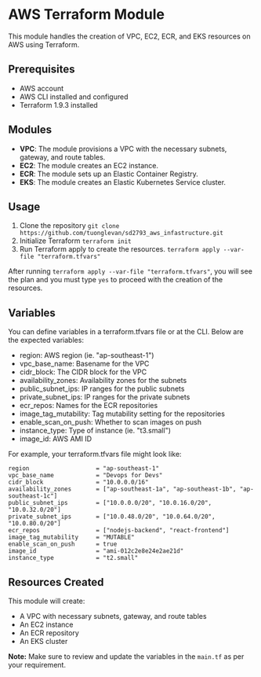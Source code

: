 # AWS Terraform Module

This module handles the creation of VPC, EC2, ECR, and EKS resources on AWS using Terraform.

## Prerequisites

- AWS account
- AWS CLI installed and configured
- Terraform 1.9.3 installed

## Modules

- **VPC**: The module provisions a VPC with the necessary subnets, gateway, and route tables.
- **EC2**: The module creates an EC2 instance.
- **ECR**: The module sets up an Elastic Container Registry.
- **EKS**: The module creates an Elastic Kubernetes Service cluster.

## Usage

1. Clone the repository ```git clone https://github.com/tuonglevan/sd2793_aws_infastructure.git```
2. Initialize Terraform
   ```terraform init```
3. Run Terraform apply to create the resources.
   ```terraform apply --var-file "terraform.tfvars"```

After running `terraform apply --var-file "terraform.tfvars"`, you will see the plan and you must type `yes` to proceed with the creation of the resources.

## Variables
You can define variables in a terraform.tfvars file or at the CLI. Below are the expected variables:

- region: AWS region (ie. "ap-southeast-1")
- vpc_base_name: Basename for the VPC
- cidr_block: The CIDR block for the VPC
- availability_zones: Availability zones for the subnets
- public_subnet_ips: IP ranges for the public subnets
- private_subnet_ips: IP ranges for the private subnets
- ecr_repos: Names for the ECR repositories
- image_tag_mutability: Tag mutability setting for the repositories
- enable_scan_on_push: Whether to scan images on push
- instance_type: Type of instance (ie. "t3.small")
- image_id: AWS AMI ID

For example, your terraform.tfvars file might look like:
```hcl-terraform
region                   = "ap-southeast-1"
vpc_base_name            = "Devops for Devs"
cidr_block               = "10.0.0.0/16"
availability_zones       = ["ap-southeast-1a", "ap-southeast-1b", "ap-southeast-1c"]
public_subnet_ips        = ["10.0.0.0/20", "10.0.16.0/20", "10.0.32.0/20"]
private_subnet_ips       = ["10.0.48.0/20", "10.0.64.0/20", "10.0.80.0/20"]
ecr_repos                = ["nodejs-backend", "react-frontend"]
image_tag_mutability     = "MUTABLE"
enable_scan_on_push      = true
image_id                 = "ami-012c2e8e24e2ae21d"
instance_type            = "t2.small"
```

## Resources Created

This module will create:

- A VPC with necessary subnets, gateway, and route tables
- An EC2 instance
- An ECR repository
- An EKS cluster

**Note:** Make sure to review and update the variables in the `main.tf` as per your requirement.